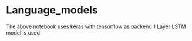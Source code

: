 # Language_models  

The above notebook uses keras with tensorflow as backend
1 Layer LSTM model is used 
